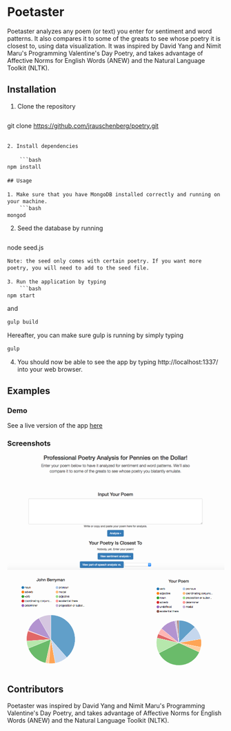 # Poetaster

Poetaster analyzes any poem (or text) you enter for sentiment and word patterns. It also compares it to some of the greats to see whose poetry it is closest to, using data visualization. It was inspired by David Yang and Nimit Maru's Programming Valentine's Day Poetry, and takes advantage of Affective Norms for English Words (ANEW) and the Natural Language Toolkit (NLTK).

## Installation

1. Clone the repository

	```bash
git clone https://github.com/jrauschenberg/poetry.git
```

2. Install dependencies

	```bash
npm install

## Usage

1. Make sure that you have MongoDB installed correctly and running on your machine.
	```bash
mongod
```

2. Seed the database by running
	```bash
node seed.js
```
Note: the seed only comes with certain poetry. If you want more poetry, you will need to add to the seed file.

3. Run the application by typing
	```bash
npm start
```
and
```bash
gulp build
```
Hereafter, you can make sure gulp is running by simply typing
```bash
gulp
```

4. You should now be able to see the app by typing http://localhost:1337/ into your web browser.

## Examples

### Demo

See a live version of the app [here](https://guarded-plains-82965.herokuapp.com/)

### Screenshots

![Screenshot 1](/screenshot1.png/)

![Screenshot 2](/screenshot2.png/)

## Contributors

Poetaster was inspired by David Yang and Nimit Maru's Programming Valentine's Day Poetry, and takes advantage of Affective Norms for English Words (ANEW) and the Natural Language Toolkit (NLTK).

